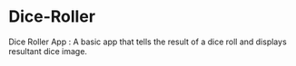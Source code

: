 # Dice-Roller
 Dice Roller App : A basic app that tells the result of a dice roll and displays resultant dice image.

